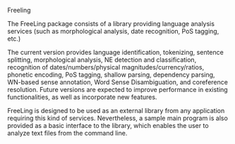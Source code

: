 Freeling

The FreeLing package consists of a library providing language analysis services (such as morphological analysis, date recognition, PoS tagging, etc.)

The current version provides language identification, tokenizing, sentence splitting, morphological analysis, NE detection and classification, recognition of dates/numbers/physical magnitudes/currency/ratios, phonetic encoding, PoS tagging, shallow parsing, dependency parsing, WN-based sense annotation, Word Sense Disambiguation, and coreference resolution. Future versions are expected to improve performance in existing functionalities, as well as incorporate new features.

FreeLing is designed to be used as an external library from any application requiring this kind of services. Nevertheless, a sample main program is also provided as a basic interface to the library, which enables the user to analyze text files from the command line.
